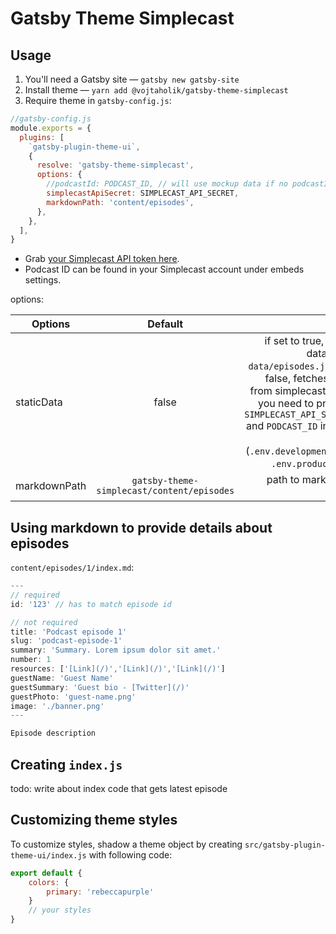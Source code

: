 # Gatsby Theme Simplecast

## Usage

1. You'll need a Gatsby site — `gatsby new gatsby-site`
2. Install theme — `yarn add @vojtaholik/gatsby-theme-simplecast`
3. Require theme in `gatsby-config.js`:  
```js
//gatsby-config.js
module.exports = {
  plugins: [
    `gatsby-plugin-theme-ui`,
    {
      resolve: 'gatsby-theme-simplecast',
      options: {
        //podcastId: PODCAST_ID, // will use mockup data if no podcastId provided
        simplecastApiSecret: SIMPLECAST_API_SECRET, 
        markdownPath: 'content/episodes',
      },
    },
  ],
}
```
- Grab [your Simplecast API token here](https://dashboard.simplecast.com/account/private-apps).
- Podcast ID can be found in your Simplecast account under embeds settings.



options: 

| Options    |  Default      |   |
|------------|:-------------:|------:|
| staticData |  false         | if set to true, takes data from `data/episodes.json`. if false, fetches data from simplecast api - you need to provide `SIMPLECAST_API_SECRET` and `PODCAST_ID` in `.env` fiels (`.env.development` and `.env.production`)  |
| markdownPath   | `gatsby-theme-simplecast/content/episodes`| path to markdown files |


## Using markdown to provide details about episodes

`content/episodes/1/index.md`:
```js
---
// required
id: '123' // has to match episode id

// not required
title: 'Podcast episode 1'
slug: 'podcast-episode-1'
summary: 'Summary. Lorem ipsum dolor sit amet.'
number: 1
resources: ['[Link](/)','[Link](/)','[Link](/)']
guestName: 'Guest Name'
guestSummary: 'Guest bio - [Twitter](/)'
guestPhoto: 'guest-name.png'
image: './banner.png'
---

Episode description
```

## Creating `index.js`
todo: write about index code that gets latest episode


## Customizing theme styles

To customize styles, shadow a theme object by creating `src/gatsby-plugin-theme-ui/index.js` with following code:
```js
export default {
    colors: {
        primary: 'rebeccapurple'
    }
    // your styles
}
```

